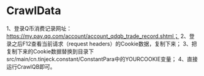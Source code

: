 # CrawlData
1、登录Q币消费记录网址：https://my.pay.qq.com/account/account_qdqb_trade_record.shtml；
2、登录之后F12查看当前请求（request headers）的Cookie数据，复制下来；
3、把复制下来的Cookie数据替换到目录下src/main/cn.tinjeck.constant/ConstantPara中的YOURCOOKIE变量；
4、直接运行CrawlQB即可。
